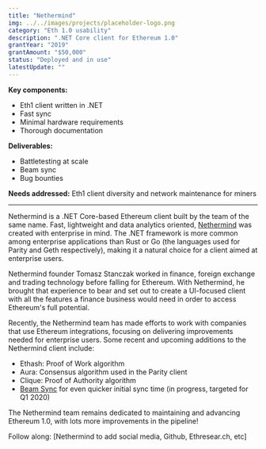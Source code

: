 ```yaml
---
title: "Nethermind"
img: ../../images/projects/placeholder-logo.png
category: "Eth 1.0 usability"
description: ".NET Core client for Ethereum 1.0"
grantYear: "2019"
grantAmount: "$50,000"
status: "Deployed and in use"
latestUpdate: ""
---
```


**Key components:**

- Eth1 client written in .NET
- Fast sync
- Minimal hardware requirements
- Thorough documentation

**Deliverables:**

- Battletesting at scale
- Beam sync
- Bug bounties

**Needs addressed:** Eth1 client diversity and network maintenance for miners

---

Nethermind is a .NET Core-based Ethereum client built by the team of the same name. Fast, lightweight and data analytics oriented, [Nethermind](https://nethermind.io) was created with enterprise in mind. The .NET framework is more common among enterprise applications than Rust or Go (the languages used for Parity and Geth respectively), making it a natural choice for a client aimed at enterprise users.

Nethermind founder Tomasz Stanczak worked in finance, foreign exchange and trading technology before falling for Ethereum. With Nethermind, he brought that experience to bear and set out to create a UI-focused client with all the features a finance business would need in order to access Ethereum's full potential.

Recently, the Nethermind team has made efforts to work with companies that use Ethereum integrations, focusing on delivering improvements needed for enterprise users. Some recent and upcoming additions to the Nethermind client include:

- Ethash: Proof of Work algorithm
- Aura: Consensus algorithm used in the Parity client
- Clique: Proof of Authority algorithm
- [Beam Sync](https://medium.com/@jason.carver/intro-to-beam-sync-a0fd168be14a) for even quicker initial sync time (in progress, targeted for Q1 2020)

The Nethermind team remains dedicated to maintaining and advancing Ethereum 1.0, with lots more improvements in the pipeline!

Follow along: [Nethermind to add social media, Github, Ethresear.ch, etc]
